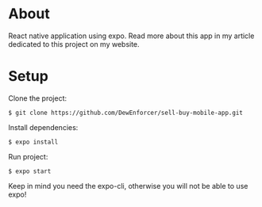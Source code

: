 # About
React native application using expo. Read more about this app in my article dedicated to this project on my website.

# Setup
Clone the project: 
```
$ git clone https://github.com/DewEnforcer/sell-buy-mobile-app.git
```
Install dependencies: 
```
$ expo install
```
Run project: 
```
$ expo start
```

Keep in mind you need the expo-cli, otherwise you will not be able to use expo!